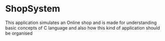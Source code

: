 # ShopSystem
This application simulates an Online shop and is made for understanding basic concepts of C language and also how this kind of application should be organised
